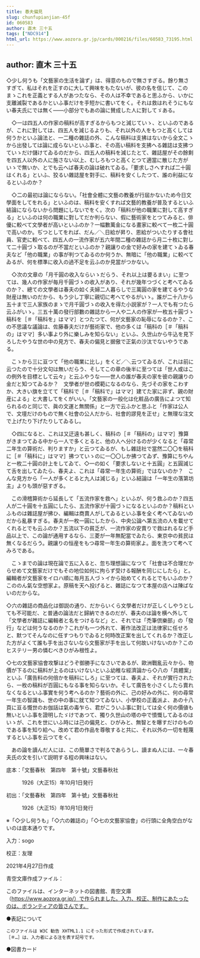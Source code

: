 ```yaml
---
title: 春夫偏見
slug: chunfupianjian-45f
id: 060583
author: 直木 三十五
tags: ["NDC914"]
html_url: https://www.aozora.gr.jp/cards/000216/files/60583_73195.html
---
```


## author: 直木 三十五

◇少し何うも「文藝家の生活を論ず」は、得意のもので無さすぎる。餘り無さすぎて、私はそれを正すのに大して興味をもたないが、彼の名を信じて、このまゝこれを正義とする人があつたなら、その人は不幸であると思ふから、いかに支離滅裂であるかといふ事だけを手短かに書いてをく。それは救はれそうにもない春夫氏にでは無く――小部分でもあの論に賛成した人に對してゞある。

　◇一は四五人の作家の稿料が高すぎるからもつと減じていゝ、といふのであるが、これに對しては、四五人を減じるよりも、それ以外の人をもつと高くしては何うかといふ論法と、一二種の雜誌の外、こんな稿料は支拂はないから全文こゝから出發しては論に成らないといふ事と、その高い稿料を支拂へる雜誌は支拂つていゝだけ儲けてゐるのだから、四五人の稿料を減じたとて、雜誌屋がその餘剩を四五人以外の人に施さない以上、むしろもつと高くとつて適當に散じた方がいゝで無いか、とでも云へば春夫の論は破れてゐる。「要求しさへすれば二十圓はくれる」といふ、狡るい雜誌屋を對手に、稿料を安くしたつて、誰の利益になるといふのか？

　◇二の最初は論にならない。「社會全體に文藝の教養が行屆かないため今日文學面をしてをれる」といふのは、稿料を安くすれば文藝的教養が普及するといふ結論にならないから問題にしないでをく。次の「稿料が他の職業に對して高すぎる」といふのは何の職業に對してだか判らない、假に藝術家をとつてみると、俳優に較べて文學者が高いといふのか？一幅數萬金になる畫家に較べて一枚二十圓で高いのか。ぢつとしてをれば、だん／＼日給が昇り、恩給がついたりする會社員、官吏に較べて、四五人の一流作家が五六年間二種の雜誌から月二十枚に對して二十圓づゝ取るのが不當だといふのか？親讓りの金で好みの家を建てゝゐる春夫など「他の職業」の事が判つてゐるのか何うか、無暗に「他の職業」に較べてゐるが、何を標準に收入の過不足を云ふのか見當がつかない。

　◇次の文章の「月千圓の收入ならいゝだらう、それ以上は要るまい」に至つては、幾人の作家が毎月千圓づゝの收入があり、それが幾年つづくと考へてゐるのか？、總ての文學者は春夫の如く夫婦二人暮らしで三萬圓の家を建てるやうな財産は無いのだから、もう少し丁寧に親切に考へてやるがいゝ。誰が二十八から五十まで三人家族のまゝで月千圓づゝの收入を得た小説家が？一人でも有つたら云ふがいゝ。三五十萬の發行部數の雜誌から一人や二人の作家が一枚五十圓づゝ稿科を［＃「稿科を」はママ］とつたつて、何が文藝家の恥辱になるのか？、この不思議な議論は、佐藤春夫だけが藝術家で、他の多くは「稿科の［＃「稿科の」はママ］多い事より外に樂しみを知らない」といふ、久世山から牛込を見下ろしたやうな世の中の見方で、春夫の偏見と据傲で正氣の沙汰でないやうである。

　こゝから三に亘つて「他の職業に比し」をくど／＼云つてゐるが、これは前に云つたので十分文句は無いだらう、そしてこの章の後半に至つては「世人或はこの例外を目標として云々」と云ふやうな――世人の誰が春夫の家を彼の親讓りの金だと知つてゐるか？　文學者が世の模範になるのなら、先づその家をこわすか、大きい旗を立てて「稿科で［＃「稿科で」はママ］建てた家に非ず、親の財産による」と大書してをくがいい。「文藝家の一般化は化粧品の廣告によつて知られるのと同じで、眞の文運と無關係」と一方で云ふかと思ふと「作家は公人で、文壇だけのもので無く社會の公人だから、社會的謬見を正せ」と無理な注文で上げたり下げたりしてゐるし。

　◇四になると、これは又迂遠も甚しく、稿科の［＃「稿科の」はママ］豫算がきまつてゐる中から一人で多くとると、他の人へ分けるのが少くなると「尋常二年生の算術だ、判りますか」と云つてゐるが、もし雜誌社で當然二〇〇を稿科に［＃「稿科に」はママ］拂つていゝのに一〇〇しか拂つてゐず、豫算にちやんと一枚二十圓の計上をしてゐて、◇一の如く「要求しないと十五圓」と五圓減じて舌を出してゐたら、春夫よ、これは「尋常一年生の算術」ではないのか？　こんな見方から「一人が多くとると九人は減じる」といふ結論は「一年生の落第坊主」よりも頭が惡すぎる。

　この滑稽算術から延長して「五流作家を救へ」といふが、何う救ふのか？四五人が二十圓を十五圓にしたら、五流作家が十圓づゝになるといふのか？稿料といふものは雜誌屋が拂ひ、編輯は商賣人がしてゐるといふ事を全く考へてゐないのだから亂暴すぎる。春夫が一枚一圓にしたから、中央公論へ第五流の人を載せてくれるとでも云ふのか？五流以下の貧乏が、一流作家の安賣りで救はれるなど手品以上で、この論が通用するなら、三菱が一年無配當でゐたら、東京中の貧民は無くなるだらう。親讓りの恒産をもつ尋常一年生の算術家よ。面を洗つて考へてみろである。

　こゝまでの論は現在論で五に入ると、忽ち理想論になつて「社會は不合理だからせめて文藝家だけでもその地位如何に拘らず受ける報酬を同じにしたら」と。編輯者が文藝家をイロハ順に毎月五人づゝイから始めてくれるとでもいふのか？こののん氣な空想家よ。原稿を天へ投げると、雜誌になつて本屋の店へは陳ばないのだからな。

◇六の雜誌の商品化は御説の通り、だからいくら文學者だけが正しくしやうとしても不可能だ、と普通の論法だと歸納できるのだが、春夫のは論を横へ外して「文學者が雜誌に編輯者と名をつけるなど」と、それでは「禿筆倶樂部」の「發行」などは何うなるのか？これがも一つ外れて、著作法改正は法律家に任せろと、默つてそんなのに任すつもりでゐると何時改正案を出してくれるか？改正した方がよくて誰も手を出さないなら文藝家が手を出して何故いけないのか？このヒステリー男の憐むべきひがみ根性よ。

◇七の文藝家協會攻撃はどうぞ御勝手になさいであるが、歐洲戰亂云々から、物價が下るのに稿料が上るのはいけないといふ幼稚な經濟論から◇八の「具體案」といふ「廣告料の何倍かを稿料にしろ」に至つては、春夫よ、それが實行されたら、一枚の稿料が百圓にもなる事を知らないか。そして廣告を小さくしたら賣れなくなるといふ事實を何う考へるのか？藝術の外に、己の好みの外に、何の尋常一年生の智識も、世の中の事に就て知つてゐない、小學校の正義派よ、あの十八頁に亘る慨世のお伽話は氣の毒乍ら、君がこういふ事に對しては全く何の價値も無いといふ事を證明したゞけであつて、獨り久世山の塔の中で憤慨してゐるのはいゝが、これを世にいふ時には己の偏見と、ひがみと、無智とを曝すだけのものである事を知り給へ。改めて君の作品を尊敬すると共に、それ以外の一切を輕蔑するといふ事を云つてをく。

　あの論を讀んだ人には、この簡單さで判るであらうし、讀まぬ人には、一々春夫氏の文を引いて説明する程の興味はない。













底本：「文藝春秋　第四年　第十號」文藝春秋社

　　　1926（大正15）年10月1日発行

初出：「文藝春秋　第四年　第十號」文藝春秋社

　　　1926（大正15）年10月1日発行

※「◇少し何うも」「◇六の雜誌の」「◇七の文藝家協會」の行頭に全角空白がないのは底本通りです。

入力：sogo

校正：友理

2021年4月27日作成

青空文庫作成ファイル：

このファイルは、インターネットの図書館、青空文庫（https://www.aozora.gr.jp/）で作られました。入力、校正、制作にあたったのは、ボランティアの皆さんです。











●表記について


	このファイルは W3C 勧告 XHTML1.1 にそった形式で作成されています。
	［＃…］は、入力者による注を表す記号です。







●図書カード